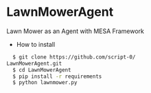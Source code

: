 # LawnMowerAgent
Lawn Mower as an Agent with MESA Framework

- How to install

```bash
  $ git clone https://github.com/script-0/
LawnMowerAgent.git
  $ cd LawnMowerAgent
  $ pip install -r requirements
  $ python lawnmower.py
```
